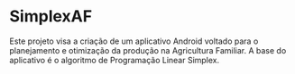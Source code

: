 # SimplexAF
Este projeto visa a criação de um aplicativo Android voltado para o planejamento e otimização da produção na Agricultura Familiar. 
A base do aplicativo é o algoritmo de Programação Linear Simplex.
